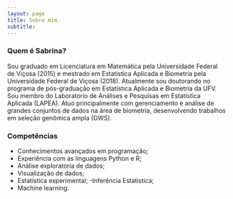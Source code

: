 ```yaml
---
layout: page
title: Sobre mim
subtitle: 
---
```


### Quem é Sabrina?


Sou graduado em Licenciatura em Matemática pela Universidade Federal de Viçosa (2015) e mestrado em Estatística Aplicada e Biometria pela Universidade Federal de Viçosa (2018). 
Atualmente sou doutorando no programa de pós-graduação em Estatística Aplicada e Biometria da UFV.
Sou membro do Laboratório de Análises e Pesquisas em Estatística Aplicada (LAPEA). 
Atuo principalmente com gerenciamento e análise de grandes conjuntos de dados na área de biometria, desenvolvendo trabalhos em seleção genômica ampla (GWS). 

### Competências
- Conhecimentos avançados em programação;
- Experiência com as linguagens Python e R; 
- Análise exploratória de dados;
- Visualização de dados;
- Estatística experimental;
-Inferência Estatística;
- Machine learning.

